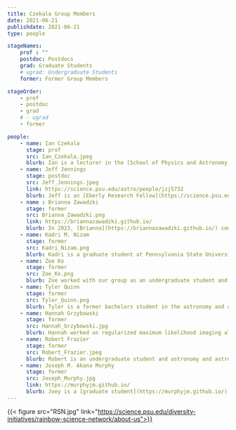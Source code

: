 ```yaml
---
title: Czekala Group Members
date: 2021-06-21
publishdate: 2021-06-21
type: people

stageNames: 
    prof : ""
    postdoc: Postdocs
    grad: Graduate Students
    # ugrad: Undergraduate Students
    former: Former Group Members

stageOrder: 
    - prof
    - postdoc
    - grad
    # - ugrad
    - former

people: 
    - name: Ian Czekala
      stage: prof 
      src: Ian_Czekala.jpeg
      blurb: Ian is a lecturer in the [School of Physics and Astronomy](https://www.st-andrews.ac.uk/physics-astronomy/) at the [University of St. Andrews](https://www.st-andrews.ac.uk/) in Scotland. He is broadly interested in star and planet formation, machine learning, and Bayesian inference for astrophysics.
    - name: Jeff Jennings
      stage: postdoc
      src: Jeff_Jennings.jpeg
      link: https://science.psu.edu/astro/people/jzj5732
      blurb: Jeff is an [Eberly Research Fellow](https://science.psu.edu/astro/people/jzj5732) postdoc in the Astronomy and Astrophysics department at Pennsylvania State University. He focuses on protoplanetary disk science and statistical techniques for data analysis, including applications to image synthesis for astronomical interferometry. 
    - name : Brianna Zawadzki
      stage: former 
      src: Brianna_Zawadzki.png
      link: https://briannazawadzki.github.io/
      blurb: In 2023, [Brianna](https://briannazawadzki.github.io/) completed her Ph.D. entitled "Investigating Planet Formation Through Simulation, Observation, And Machine Learning" at Pennsylvania State University. Her work at Penn State ranged from N-body planet formation simulations to ALMA observations of protoplanetary disks to development of regularized maximum likelihood imaging algorithms. Brianna is now a Brinson Prize Postdoctoral Fellow at Wesleyan University.
    - name: Kadri M. Nizam
      stage: former 
      src: Kadri_Nizam.png
      blurb: Kadri is a graduate student at Pennsylvania State University working on protoplanetary disk dynamics and machine learning for regularized maximum imaging algorithms. From 2021 - 2023, he worked on deep learning methods to emulate molecular line radiative transfer and contributed to the development of the MPoL project. He is now working on his Ph.D. as part of the BlackCAT X-ray telescope mission.
    - name: Zoe Ko
      stage: former 
      src: Zoe_Ko.png
      blurb: Zoe worked with our group as an undergraduate student and physics major at the University of California, Berkeley. She worked on high resolution stellar spectroscopy and radial velocity analysis for circumbinary protoplanetary disks. Zoe will begin a Ph.D. in Astronomy at Johns Hopkins University in 2024.
    - name: Tyler Quinn
      stage: former 
      src: Tyler_Quinn.png
      blurb: Tyler is a former bachelors student in the astronomy and astrophysics major at Pennsylvania State University. During 2021 - 22 he worked on regularized maximum likelihood imaging algorithms.
    - name: Hannah Grzybowski
      stage: former 
      src: Hannah_Grzybowski.jpg
      blurb: Hannah worked on regularized maximum likelihood imaging algorithms in 2021, while she was an undergraduate student and astronomy and astrophysics major at Pennsylvania State University. Hannah is now a Ph.D. student in Astronomy and Astrophysics at Penn State University (since 2023).
    - name: Robert Frazier
      stage: former 
      src: Robert_Frazier.jpeg
      blurb: Robert is an undergraduate student and astronomy and astrophysics major at Pennsylvania State University. During 2021, he worked on regularized maximum likelihood imaging algorithms.
    - name: Joseph M. Akana Murphy
      stage: former
      src: Joseph_Murphy.jpg
      link: https://murphyjm.github.io/
      blurb: Joey is a [graduate student](https://murphyjm.github.io/) in the astronomy and astrophysics department at University of California, Santa Cruz, working on exoplanet detection and characterization. While Joey was a co-terminal masters student at Stanford University, Joey and Ian worked on flexible spectroscopic models for accretion signatures of pre-main sequence stars.
---
```


{{< figure src="RSN.jpg" link="https://science.psu.edu/diversity-initiatives/rainbow-science-network/about-us">}}
